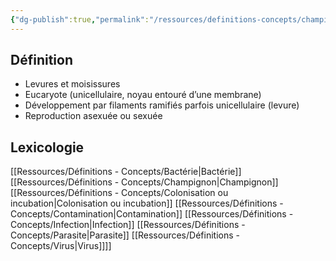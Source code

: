 ```yaml
---
{"dg-publish":true,"permalink":"/ressources/definitions-concepts/champignon/","tags":["définition"],"noteIcon":"2"}
---
```



## Définition
 - Levures et moisissures 
 - Eucaryote (unicellulaire, noyau entouré d’une membrane) 
 - Développement par filaments ramifiés parfois unicellulaire (levure)
 - Reproduction asexuée ou sexuée
## Lexicologie 
[[Ressources/Définitions - Concepts/Bactérie\|Bactérie]]
[[Ressources/Définitions - Concepts/Champignon\|Champignon]]
[[Ressources/Définitions - Concepts/Colonisation ou incubation\|Colonisation ou incubation]]
[[Ressources/Définitions - Concepts/Contamination\|Contamination]]
[[Ressources/Définitions - Concepts/Infection\|Infection]]
[[Ressources/Définitions - Concepts/Parasite\|Parasite]]
[[Ressources/Définitions - Concepts/Virus\|Virus]]]]